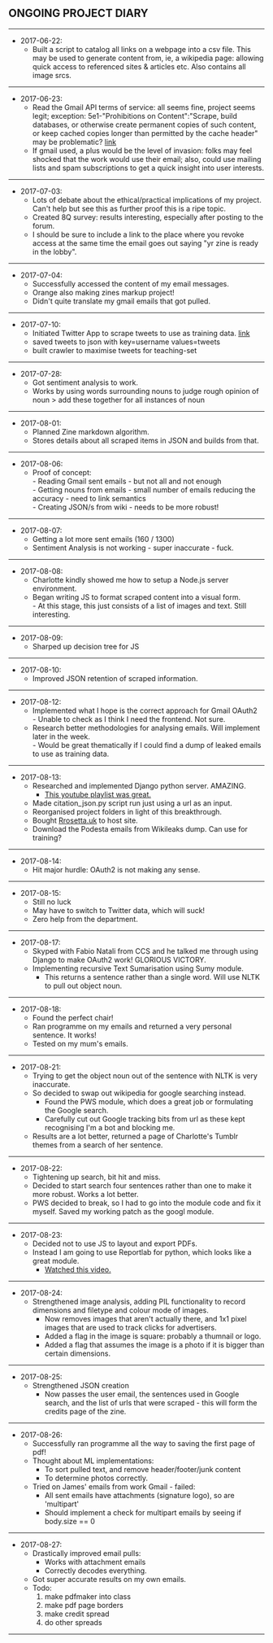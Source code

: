 ## ONGOING PROJECT DIARY
---
+ 2017-06-22:  
  + Built a script to catalog all links on a webpage into a csv file. This may be used to generate content from, ie, a wikipedia page: allowing quick access to referenced sites & articles etc. Also contains all image srcs.
---
+ 2017-06-23:
  + Read the Gmail API terms of service: all seems fine, project seems legit; exception: 5e1-"Prohibitions on Content":"Scrape, build databases, or otherwise create permanent copies of such content, or keep cached copies longer than permitted by the cache header" may be problematic? 
    [link](https://console.developers.google.com/tos?id=universal)  
  + If gmail used, a plus would be the level of invasion: folks may feel shocked that the work would use their email; also, could use mailing lists and spam subscriptions to get a quick insight into user interests.
---
+ 2017-07-03:  
  + Lots of debate about the ethical/practical implications of my project. Can't help but see this as further proof this is a ripe topic.  
  + Created 8Q survey: results interesting, especially after posting to the forum.  
  + I should be sure to include a link to the place where you revoke access at the same time the email goes out saying "yr zine is ready in the lobby".  
---
+ 2017-07-04:  
  + Successfully accessed the content of my email messages.  
  + Orange also making zines markup project!  
  + Didn't quite translate my gmail emails that got pulled.  
---
+ 2017-07-10:  
  + Initiated Twitter App to scrape tweets to use as training data.  [link](https://marcobonzanini.com/2015/03/02/mining-twitter-data-with-python-part-1/)  
  + saved tweets to json with key=username values=tweets  
  + built crawler to maximise tweets for teaching-set  
---
+ 2017-07-28:  
  + Got sentiment analysis to work.  
  + Works by using words surrounding nouns to judge rough opinion of noun > add these together for all instances of noun  
---
+ 2017-08-01:  
  + Planned Zine markdown algorithm.
  + Stores details about all scraped items in JSON and builds from that.
---
+ 2017-08-06:  
  + Proof of concept:  
            - Reading Gmail sent emails - but not all and not enough  
            - Getting nouns from emails - small number of emails reducing the accuracy - need to link semantics  
            - Creating JSON/s from wiki - needs to be more robust!  
---
+ 2017-08-07:  
  + Getting a lot more sent emails (160 / 1300)  
  + Sentiment Analysis is not working - super inaccurate - fuck.  
---
+ 2017-08-08:  
  + Charlotte kindly showed me how to setup a Node.js server environment. 
  + Began writing JS to format scraped content into a visual form.  
            - At this stage, this just consists of a list of images and text. Still interesting.  
---
+ 2017-08-09:  
  + Sharped up decision tree for JS  
---
+ 2017-08-10:  
  + Improved JSON retention of scraped information.  
---
+ 2017-08-12:  
  + Implemented what I hope is the correct approach for Gmail OAuth2  
            - Unable to check as I think I need the frontend. Not sure.  
  + Research better methodologies for analysing emails. Will implement later in the week.  
            - Would be great thematically if I could find a dump of leaked emails to use as training data.  
---
+ 2017-08-13:  
  + Researched and implemented Django python server. AMAZING. 
    + [This youtube playlist was great.](https://www.youtube.com/playlist?list=PL6gx4Cwl9DGBlmzzFcLgDhKTTfNLfX1IK) 
  + Made citation_json.py script run just using a url as an input.  
  + Reorganised project folders in light of this breakthrough.  
  + Bought [Rrosetta.uk](http://Rrosetta.uk) to host site.
  + Download the Podesta emails from Wikileaks dump. Can use for training?
---
+ 2017-08-14:
  + Hit major hurdle: OAuth2 is not making any sense.
---
+ 2017-08-15:
  + Still no luck
  + May have to switch to Twitter data, which will suck!
  + Zero help from the department.
---
+ 2017-08-17:
  + Skyped with Fabio Natali from CCS and he talked me through using Django to make OAuth2 work! GLORIOUS VICTORY.
  + Implementing recursive Text Sumarisation using Sumy module.
    + This returns a sentence rather than a single word. Will use NLTK to pull out object noun.
---
+ 2017-08-18:
  + Found the perfect chair!
  + Ran programme on my emails and returned a very personal sentence. It works!
  + Tested on my mum's emails.
---
+ 2017-08-21:
  + Trying to get the object noun out of the sentence with NLTK is very inaccurate. 
  + So decided to swap out wikipedia for google searching instead.
    + Found the PWS module, which does a great job or formulating the Google search.
    + Carefully cut out Google tracking bits from url as these kept recognising I'm a bot and blocking me.
  + Results are a lot better, returned a page of Charlotte's Tumblr themes from a search of her sentence.
---
+ 2017-08-22:
  + Tightening up search, bit hit and miss.
  + Decided to start search four sentences rather than one to make it more robust. Works a lot better.
  + PWS decided to break, so I had to go into the module code and fix it myself. Saved my working patch as the googl module.
---
+ 2017-08-23:
  + Decided not to use JS to layout and export PDFs.
  + Instead I am going to use Reportlab for python, which looks like a great module.
    + [Watched this video.](https://www.youtube.com/watch?v=Ei0fL6j8DtI)
---
+ 2017-08-24:
  + Strengthened image analysis, adding PIL functionality to record dimensions and filetype and colour mode of images.
    + Now removes images that aren't actually there, and 1x1 pixel images that are used to track clicks for advertisers.
    + Added a flag in the image is square: probably a thumnail or logo.
    + Added a flag that assumes the image is a photo if it is bigger than certain dimensions.
---
+ 2017-08-25:
  + Strengthened JSON creation
    + Now passes the user email, the sentences used in Google search, and the list of urls that were scraped - this will form the credits page of the zine.
---
+ 2017-08-26:
  + Successfully ran programme all the way to saving the first page of pdf!
  + Thought about ML implementations:
    + To sort pulled text, and remove header/footer/junk content
    + To determine photos correctly.
  + Tried on James' emails from work Gmail - failed:
    + All sent emails have attachments (signature logo), so are 'multipart'
    + Should implement a check for multipart emails by seeing if body.size == 0
---
+ 2017-08-27:
  + Drastically improved email pulls:
    + Works with attachment emails
    + Correctly decodes everything.
  + Got super accurate results on my own emails.
  + Todo: 
    1. make pdfmaker into class
    2. make pdf page borders
    3. make credit spread
    4. do other spreads
---
